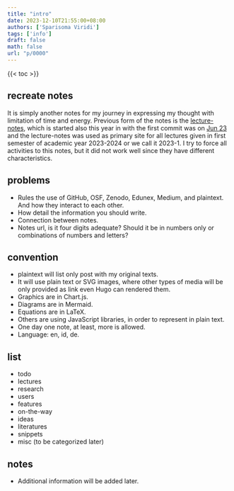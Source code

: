 ```yaml
---
title: "intro"
date: 2023-12-10T21:55:00+08:00
authors: ['Sparisoma Viridi']
tags: ['info']
draft: false
math: false
url: "p/0000"
---
```

{{< toc >}}


## recreate notes
It is simply another notes for my journey in expressing my thought with limitation of time and energy. Previous form of the notes is the [lecture-notes](https://dudung.github.io/lecture-notes/), which is started also this year in with the first commit was on [Jun 23](https://github.com/dudung/lecture-notes/tree/1a27ce48) and the lecture-notes was used as primary site for all lectures given in first semester of academic year 2023-2024 or we call it 2023-1. I try to force all activities to this notes, but it did not work well since they have different characteristics.


## problems 
+ Rules the use of GitHub, OSF, Zenodo, Edunex, Medium, and plaintext. And how they interact to each other.
+ How detail the information you should write.
+ Connection between notes.
+ Notes url, is it four digits adequate? Should it be in numbers only or combinations of numbers and letters?


## convention
+ plaintext will list only post with my original texts.
+ It will use plain text or SVG images, where other types of media will be only provided as link even Hugo can rendered them.
+ Graphics are in Chart.js.
+ Diagrams are in Mermaid.
+ Equations are in LaTeX.
+ Others are using JavaScript libraries, in order to represent in plain text.
+ One day one note, at least, more is allowed.
+ Language: en, id, de.


## list
+ todo
+ lectures
+ research
+ users
+ features
+ on-the-way
+ ideas
+ literatures
+ snippets
+ misc (to be categorized later)


## notes
+ Additional information will be added later.
